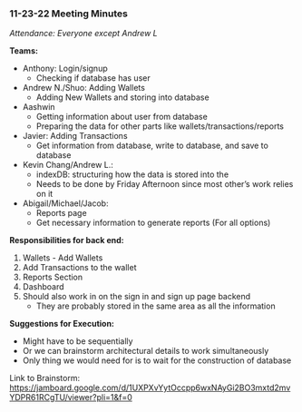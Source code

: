 ### 11-23-22 Meeting Minutes

_Attendance: Everyone except Andrew L_

**Teams:** 
- Anthony: Login/signup
    - Checking if database has user
- Andrew N./Shuo: Adding Wallets
    - Adding New Wallets and storing into database
- Aashwin
    - Getting information about user from database
    - Preparing the data for other parts like wallets/transactions/reports
- Javier: Adding Transactions
    - Get information from database, write to database, and save to database
- Kevin Chang/Andrew L.:
    - indexDB: structuring how the data is stored into the 
    - Needs to be done by Friday Afternoon since most other’s work relies on it
- Abigail/Michael/Jacob:
    - Reports page
    - Get necessary information to generate reports (For all options)

**Responsibilities for back end:**
1. Wallets - Add Wallets
2. Add Transactions to the wallet
3. Reports Section
4. Dashboard
5. Should also work in on the sign in and sign up page backend
     - They are probably stored in the same area as all the information

**Suggestions for Execution:**
- Might have to be sequentially
- Or we can brainstorm architectural details to work simultaneously
- Only thing we would need for is to wait for the construction of database

Link to Brainstorm: https://jamboard.google.com/d/1UXPXvYytOccpp6wxNAyGi2BO3mxtd2mvYDPR61RCgTU/viewer?pli=1&f=0
